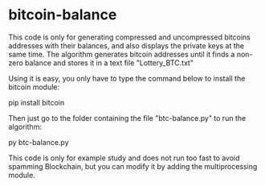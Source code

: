 # bitcoin-balance
This code is only for generating compressed and uncompressed bitcoins addresses with their balances, and also displays the private keys at the same time. The algorithm generates bitcoin addresses until it finds a non-zero balance and stores it in a text file "Lottery_BTC.txt"

Using it is easy, you only have to type the command below to install the bitcoin module:

pip install bitcoin

Then just go to the folder containing the file "btc-balance.py" to run the algorithm:

py btc-balance.py

This code is only for example study and does not run too fast to avoid spamming Blockchain, but you can modify it by adding the multiprocessing module.

